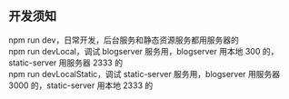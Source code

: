 ## 开发须知
npm run dev，日常开发，后台服务和静态资源服务都用服务器的\
npm run devLocal，调试 blogserver 服务用，blogserver 用本地 300 的，static-server 用服务器 2333 的\
npm run devLocalStatic，调试 static-server 服务用，blogserver 用服务器 3000 的，static-server 用本地 2333 的


